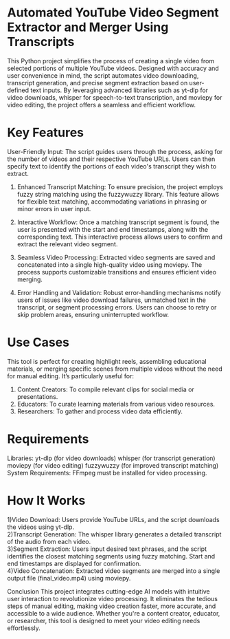 # Automated YouTube Video Segment Extractor and Merger Using Transcripts
This Python project simplifies the process of creating a single video from selected portions of multiple YouTube videos. Designed with accuracy and user convenience in mind, the script automates video downloading, transcript generation, and precise segment extraction based on user-defined text inputs. By leveraging advanced libraries such as yt-dlp for video downloads, whisper for speech-to-text transcription, and moviepy for video editing, the project offers a seamless and efficient workflow.


# Key Features
User-Friendly Input: The script guides users through the process, asking for the number of videos and their respective YouTube URLs. Users can then specify text to identify the portions of each video's transcript they wish to extract.

1) Enhanced Transcript Matching: To ensure precision, the project employs fuzzy string matching using the fuzzywuzzy library. This feature allows for flexible text matching, accommodating variations in phrasing or minor errors in user input.

2) Interactive Workflow: Once a matching transcript segment is found, the user is presented with the start and end timestamps, along with the corresponding text. This interactive process allows users to confirm and extract the relevant video segment.

3) Seamless Video Processing: Extracted video segments are saved and concatenated into a single high-quality video using moviepy. The process supports customizable transitions and ensures efficient video merging.

4) Error Handling and Validation: Robust error-handling mechanisms notify users of issues like video download failures, unmatched text in the transcript, or segment processing errors. Users can choose to retry or skip problem areas, ensuring uninterrupted workflow.


# Use Cases
This tool is perfect for creating highlight reels, assembling educational materials, or merging specific scenes from multiple videos without the need for manual editing. It’s particularly useful for:

1) Content Creators: To compile relevant clips for social media or presentations.
2) Educators: To curate learning materials from various video resources.
3) Researchers: To gather and process video data efficiently.


# Requirements
Libraries:
yt-dlp (for video downloads)
whisper (for transcript generation)
moviepy (for video editing)
fuzzywuzzy (for improved transcript matching)
System Requirements: FFmpeg must be installed for video processing.


# How It Works
1)Video Download: Users provide YouTube URLs, and the script downloads the videos using yt-dlp.  
2)Transcript Generation: The whisper library generates a detailed transcript of the audio from each video.   
3)Segment Extraction: Users input desired text phrases, and the script identifies the closest matching segments using fuzzy matching. Start and end timestamps are displayed for confirmation.             
4)Video Concatenation: Extracted video segments are merged into a single output file (final_video.mp4) using moviepy.


Conclusion
This project integrates cutting-edge AI models with intuitive user interaction to revolutionize video processing. It eliminates the tedious steps of manual editing, making video creation faster, more accurate, and accessible to a wide audience. Whether you're a content creator, educator, or researcher, this tool is designed to meet your video editing needs effortlessly.
